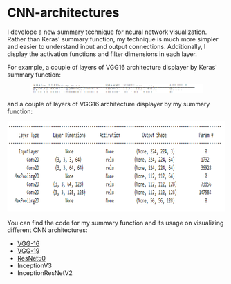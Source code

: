 # CNN-architectures

I develope a new summary technique for neural network visualization. Rather than Keras' summary function, my technique is much more simpler and easier to understand input and output connections. Additionally, I display the activation functions and filter dimensions in each layer.

For example, a couple of layers of VGG16 architecture displayer by Keras' summary function:

<p align="center">
  <img width="400" height="20" src="keras-summary.png">
</p>

and a couple of layers of VGG16 architecture displayer by my summary function:

<p align="center">
  <img width="931" height="210" src="onur-summary.png">
</p>

You can find the code for my summary function and its usage on visualizing different CNN architectures:

- [VGG-16](https://github.com/onuralg/CNN-architectures/blob/master/cnn-architectures-vgg-16.ipynb)
- [VGG-19](https://github.com/onuralg/CNN-architectures/blob/master/cnn-architectures-vgg-19.ipynb)
- [ResNet50](https://github.com/onuralg/CNN-architectures/blob/master/cnn-architectures-resnet50.ipynb)
- InceptionV3
- InceptionResNetV2
